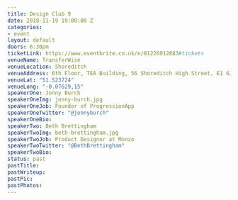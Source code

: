 ```yaml
---
title: Design Club 9
date: 2018-11-19 19:00:00 Z
categories:
- event
layout: default
doors: 6:30pm
ticketLink: https://www.eventbrite.co.uk/e/81226912883#tickets
venueName: TransferWise
venueLocation: Shoreditch
venueAddress: 6th Floor, TEA Building, 56 Shoreditch High Street, E1 6JJ
venueLat: "51.523724"
venueLong: "-0.07629,15"
speakerOne: Jonny Burch
speakerOneImg: jonny-burch.jpg
speakerOneJob: Founder of ProgressionApp
speakerOneTwitter: "@jonnyburch"
speakerOneBio: 
speakerTwo: Beth Brettingham
speakerTwoImg: beth-brettingham.jpg
speakerTwoJob: Product Designer at Monzo
speakerTwoTwitter: "@BethBrettingham"
speakerTwoBio: 
status: past
pastTitle:
pastWriteup:
pastPic:
pastPhotos:
---
```

